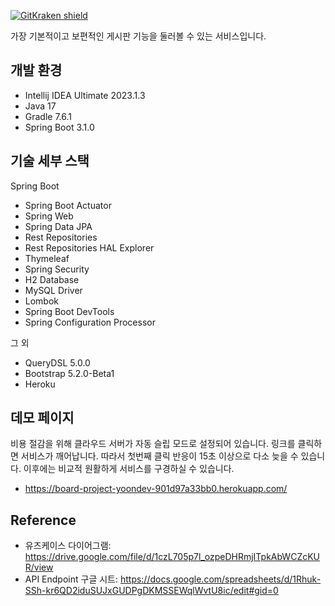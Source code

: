 [![GitKraken shield](https://img.shields.io/badge/GitKraken-Legendary%20Git%20Tools-teal?style=plastic&logo=gitkraken)](http://gitkraken.link/uno)

가장 기본적이고 보편적인 게시판 기능을 둘러볼 수 있는 서비스입니다. 

## 개발 환경

* Intellij IDEA Ultimate 2023.1.3 
* Java 17
* Gradle 7.6.1
* Spring Boot 3.1.0

## 기술 세부 스택

Spring Boot

* Spring Boot Actuator
* Spring Web
* Spring Data JPA
* Rest Repositories
* Rest Repositories HAL Explorer
* Thymeleaf
* Spring Security
* H2 Database
* MySQL Driver
* Lombok
* Spring Boot DevTools
* Spring Configuration Processor

그 외

* QueryDSL 5.0.0
* Bootstrap 5.2.0-Beta1
* Heroku

## 데모 페이지 

비용 절감을 위해 클라우드 서버가 자동 슬립 모드로 설정되어 있습니다. 링크를 클릭하면 서비스가 깨어납니다. 따라서 첫번째 클릭 반응이 15초 이상으로 다소 늦을 수 있습니다.
이후에는 비교적 원활하게 서비스를 구경하실 수 있습니다.

* https://board-project-yoondev-901d97a33bb0.herokuapp.com/

## Reference

* 유즈케이스 다이어그램: https://drive.google.com/file/d/1czL705p7l_ozpeDHRmjITpkAbWCZcKUR/view
* API Endpoint 구글 시트: https://docs.google.com/spreadsheets/d/1Rhuk-SSh-kr6QD2iduSUJxGUDPgDKMSSEWqlWvtU8ic/edit#gid=0
